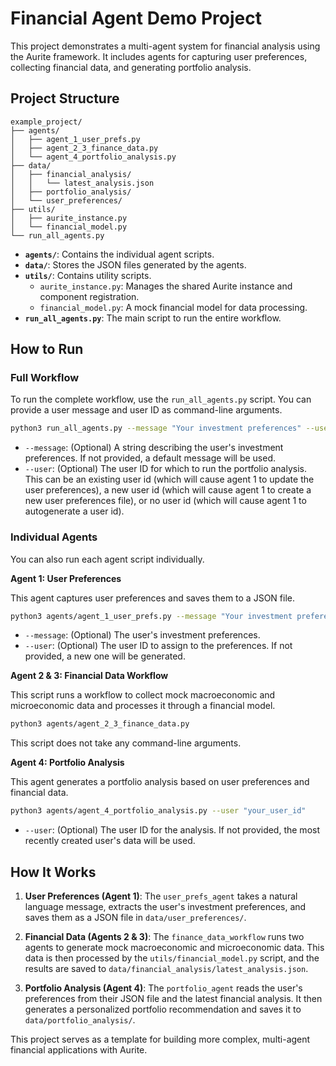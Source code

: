 # Financial Agent Demo Project

This project demonstrates a multi-agent system for financial analysis using the Aurite framework. It includes agents for capturing user preferences, collecting financial data, and generating portfolio analysis.

## Project Structure

```
example_project/
├── agents/
│   ├── agent_1_user_prefs.py
│   ├── agent_2_3_finance_data.py
│   └── agent_4_portfolio_analysis.py
├── data/
│   ├── financial_analysis/
│   │   └── latest_analysis.json
│   ├── portfolio_analysis/
│   └── user_preferences/
├── utils/
│   ├── aurite_instance.py
│   └── financial_model.py
└── run_all_agents.py
```

- **`agents/`**: Contains the individual agent scripts.
- **`data/`**: Stores the JSON files generated by the agents.
- **`utils/`**: Contains utility scripts.
  - `aurite_instance.py`: Manages the shared Aurite instance and component registration.
  - `financial_model.py`: A mock financial model for data processing.
- **`run_all_agents.py`**: The main script to run the entire workflow.

## How to Run

### Full Workflow

To run the complete workflow, use the `run_all_agents.py` script. You can provide a user message and user ID as command-line arguments.

```bash
python3 run_all_agents.py --message "Your investment preferences" --user "your_user_id"
```

- `--message`: (Optional) A string describing the user's investment preferences. If not provided, a default message will be used.
- `--user`: (Optional) The user ID for which to run the portfolio analysis. This can be an existing user id (which will cause agent 1 to update the user preferences), a new user id (which will cause agent 1 to create a new user preferences file), or no user id (which will cause agent 1 to autogenerate a user id).

### Individual Agents

You can also run each agent script individually.

**Agent 1: User Preferences**

This agent captures user preferences and saves them to a JSON file.

```bash
python3 agents/agent_1_user_prefs.py --message "Your investment preferences" --user "your_user_id"
```

- `--message`: (Optional) The user's investment preferences.
- `--user`: (Optional) The user ID to assign to the preferences. If not provided, a new one will be generated.

**Agent 2 & 3: Financial Data Workflow**

This script runs a workflow to collect mock macroeconomic and microeconomic data and processes it through a financial model.

```bash
python3 agents/agent_2_3_finance_data.py
```

This script does not take any command-line arguments.

**Agent 4: Portfolio Analysis**

This agent generates a portfolio analysis based on user preferences and financial data.

```bash
python3 agents/agent_4_portfolio_analysis.py --user "your_user_id"
```

- `--user`: (Optional) The user ID for the analysis. If not provided, the most recently created user's data will be used.

## How It Works

1.  **User Preferences (Agent 1)**: The `user_prefs_agent` takes a natural language message, extracts the user's investment preferences, and saves them as a JSON file in `data/user_preferences/`.

2.  **Financial Data (Agents 2 & 3)**: The `finance_data_workflow` runs two agents to generate mock macroeconomic and microeconomic data. This data is then processed by the `utils/financial_model.py` script, and the results are saved to `data/financial_analysis/latest_analysis.json`.

3.  **Portfolio Analysis (Agent 4)**: The `portfolio_agent` reads the user's preferences from their JSON file and the latest financial analysis. It then generates a personalized portfolio recommendation and saves it to `data/portfolio_analysis/`.

This project serves as a template for building more complex, multi-agent financial applications with Aurite.

